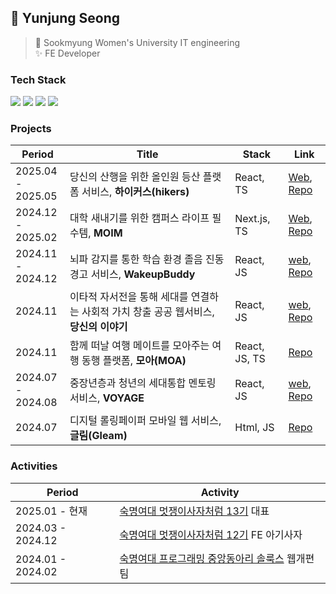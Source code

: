 ## 🚀 Yunjung Seong
> 🏫 Sookmyung Women's University IT engineering <br/> 
> ✨ FE Developer

### Tech Stack
<div>
  <img src="https://img.shields.io/badge/Javascript-F7DF1E?style=flatr&logo=javascript&logoColor=black">
  <img src="https://img.shields.io/badge/Typescript-3178C6?style=flatr&logo=typescript&logoColor=white"/>
  <img src="https://img.shields.io/badge/React-61DAFB?style=flatr&logo=react&logoColor=black">
  <img src="https://img.shields.io/badge/Next.js-000000?style=flatr&logo=Next.js&logoColor=white"/>
</div>

### Projects
| Period | Title | Stack | Link |
| ----- | ------ | ----- | ----- |
| 2025.04 <br/>- 2025.05 | 당신의 산행을 위한 올인원 등산 플랫폼 서비스, **하이커스(hikers)**  | React, TS | [Web](https://hikers.kro.kr), [Repo](https://github.com/ynzung/hikers-FE)|
| 2024.12 <br/>- 2025.02 | 대학 새내기를 위한 캠퍼스 라이프 필수템, **MOIM** | Next.js, TS | [Web](https://moim.team/), [Repo](https://github.com/ynzung/MOIM-Client)|
| 2024.11 <br/>- 2024.12 | 뇌파 감지를 통한 학습 환경 졸음 진동 경고 서비스, **WakeupBuddy** | React, JS | [web](https://wakeupbuddy-fe.vercel.app/), [Repo](https://github.com/ynzung/wakeupbuddy-FE.git) |
| 2024.11 | 이타적 자서전을 통해 세대를 연결하는 사회적 가치 창출 공공 웹서비스, **당신의 이야기** | React, JS | [web](https://yourstory-fe.vercel.app/), [Repo](https://github.com/ynzung/yourstory-FE.git) |
| 2024.11 | 함께 떠날 여행 메이트를 모아주는 여행 동행 플랫폼, **모아(MOA)** | React, JS, TS | [Repo](https://github.com/ynzung/MOA_FE.git) |
| 2024.07 <br/>- 2024.08 | 중장년층과 청년의 세대통합 멘토링 서비스, **VOYAGE** | React, JS | [web](https://voyage-seven-nu.vercel.app/), [Repo](https://github.com/ynzung/Voyage-Client.git) |
| 2024.07 | 디지털 롤링페이퍼 모바일 웹 서비스, **글림(Gleam)** | Html, JS | [Repo](https://github.com/ynzung/Gleam.git) |

### Activities
| Period | Activity |
| ----- | ------ |
| 2025.01 - 현재| [숙명여대 멋쟁이사자처럼 13기](https://github.com/Likelion-at-SMWU-13th) 대표 |
| 2024.03 - 2024.12 | [숙명여대 멋쟁이사자처럼 12기](https://github.com/Likelion-at-SMWU-12th) FE 아기사자 |
| 2024.01 - 2024.02 | [숙명여대 프로그래밍 중앙동아리 솔룩스](https://github.com/ynzung/2024-SMWU-SOLUX-web-reorganization) 웹개편팀 |
<br/>

